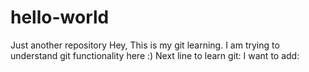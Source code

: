 # hello-world
Just another repository
Hey, This is my git learning. I am trying to understand git functionality here :)
Next line to learn git:
I want to add:
